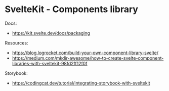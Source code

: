 # SvelteKit - Components library

Docs:

- https://kit.svelte.dev/docs/packaging

Resources:

- https://blog.logrocket.com/build-your-own-component-library-svelte/
- https://medium.com/mkdir-awesome/how-to-create-svelte-component-libraries-with-sveltekit-98fd2ff12f0f

Storybook:

- https://codingcat.dev/tutorial/integrating-storybook-with-sveltekit
